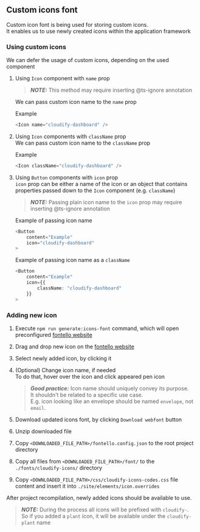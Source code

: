 ## Custom icons font

Custom icon font is being used for storing custom icons.  
It enables us to use newly created icons within the application framework

### Using custom icons

We can defer the usage of custom icons, depending on the used component

1. Using `Icon` component with `name` prop

    > **_NOTE:_** This method may require inserting @ts-ignore annotation

    We can pass custom icon name to the `name` prop

    Example

    ```typescript
    <Icon name="cloudify-dashboard" />
    ```

1. Using `Icon` components with `className` prop  
   We can pass custom icon name to the `className` prop

    Example

    ```typescript
    <Icon className="cloudify-dashboard" />
    ```

1. Using `Button` components with `icon` prop  
   `icon` prop can be either a name of the icon or an object that contains properties passed down to the `Icon` component (e.g. `className`)

    > **_NOTE:_** Passing plain icon name to the `icon` prop may require inserting @ts-ignore annotation

    Example of passing icon name

    ```typescript
    <Button
        content="Example"
        icon="cloudify-dashboard"
    >
    ```

    Example of passing icon name as a `className`

    ```typescript
    <Button
        content="Example"
        icon={{
            className: "cloudify-dashboard"
        }}
    >
    ```

### Adding new icon

1. Execute `npm run generate:icons-font` command, which will open preconfigured [fontello website](https://fontello.com/)
1. Drag and drop new icon on the [fontello website](https://fontello.com/)
1. Select newly added icon, by clicking it
1. (Optional) Change icon name, if needed  
   To do that, hover over the icon and click appeared pen icon

    > **_Good practice:_** Icon name should uniquely convey its purpose. <br /> It shouldn't be related to a specific use case. <br /> E.g. icon looking like an envelope should be named `envelope`, not `email`.

1. Download updated icons font, by clicking `Download webfont` button
1. Unzip downloaded file
1. Copy `<DOWNLOADED_FILE_PATH>/fontello.config.json` to the root project directory
1. Copy all files from `<DOWNLOADED_FILE_PATH>/font/` to the `./fonts/cloudify-icons/` directory
1. Copy `<DOWNLOADED_FILE_PATH>/css/cloudify-icons-codes.css` file content and insert it into `./site/elements/icon.overrides`

After project recompilation, newly added icons should be available to use.

> **_NOTE:_** During the process all icons will be prefixed with `cloudify-`. <br /> So if you added a `plant` icon, it will be available under the `cloudify-plant` name
